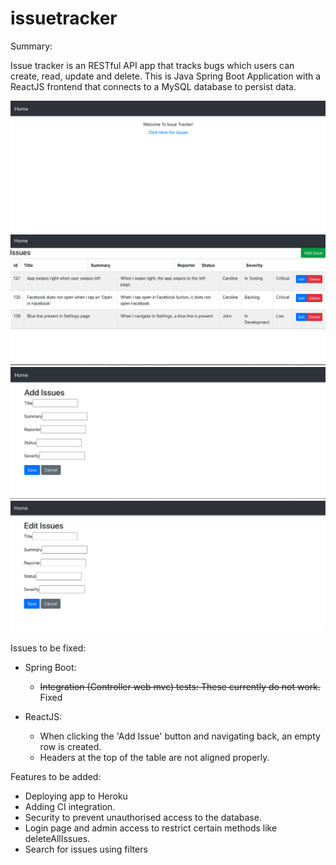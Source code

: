 # issuetracker

Summary:

Issue tracker is an RESTful API app that tracks bugs which users can create, read, update and delete. This is Java Spring Boot Application with a ReactJS frontend that connects to a MySQL database to persist data. 

![alt text](https://github.com/johnny453/issuetracker/blob/main/images/WelcomePage.png)
![alt text](https://github.com/johnny453/issuetracker/blob/main/images/IssuesPage.png)
![alt text](https://github.com/johnny453/issuetracker/blob/main/images/AddIssuesPage.png)
![alt text](https://github.com/johnny453/issuetracker/blob/main/images/EditIssuesPage.png)


Issues to be fixed:
- Spring Boot: 
  - ~~Integration (Controller web mvc) tests: These currently do not work.~~ Fixed

- ReactJS:
  - When clicking the 'Add Issue' button and navigating back, an empty row is created. 
  - Headers at the top of the table are not aligned properly. 

Features to be added:
- Deploying app to Heroku
- Adding CI integration. 
- Security to prevent unauthorised access to the database.
- Login page and admin access to restrict certain methods like deleteAllIssues. 
- Search for issues using filters 


